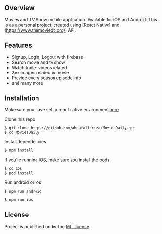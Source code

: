 
## Overview

Movies and TV Show mobile application. Available for iOS and Android.
This is as a personal project, created using [React Native] and (https://www.themoviedb.org/) API.

## Features

- Signup, Login, Logout with firebase
- Search movie and tv show
- Watch trailer videos related
- See images related to movie
- Provide every season episode info
- and many more

## Installation

Make sure you have setup react native environment [here](https://reactnative.dev/docs/environment-setup)

Clone this repo

```
$ git clone https://github.com/ahnafalfariza/MoviesDaily.git
$ cd MoviesDaily
```

Install dependencies

```sh
$ npm install
```

If you're running iOS, make sure you install the pods

```sh
$ cd ios
$ pod install
```

Run android or ios

```
$ npm run android
```

```
$ npm run ios
```

## License

Project is published under the [MIT license](/LICENSE).
